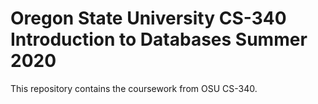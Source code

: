 # Oregon State University CS-340 Introduction to Databases Summer 2020

This repository contains the coursework from OSU CS-340.
